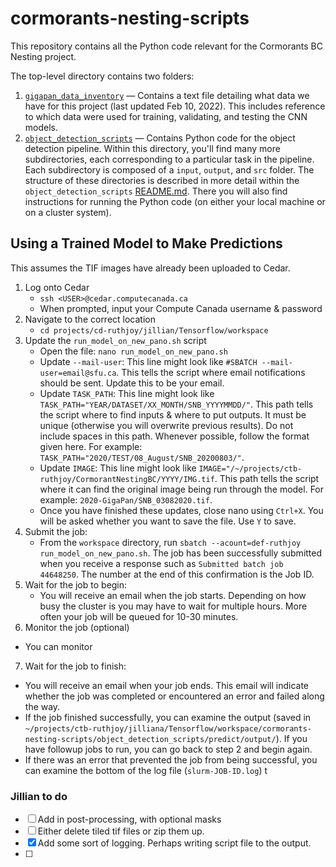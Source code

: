 # cormorants-nesting-scripts
This repository contains all the Python code relevant for the Cormorants BC Nesting project. 

The top-level directory contains two folders: 
1. [`gigapan_data_inventory`](/gigapan_data_inventory) &mdash; Contains a text file detailing what data we have for this project (last updated Feb 10, 2022). This includes reference to which data were used for training, validating, and testing the CNN models. 
2. [`object_detection_scripts`](/object_detection_scripts) &mdash; Contains Python code for the object detection pipeline. Within this directory, you'll find many more subdirectories, each corresponding to a particular task in the pipeline. Each subdirectory is composed of a `input`, `output`, and `src` folder. The structure of these directories is described in more detail within the `object_detection_scripts` [README.md](/object_detection_scripts/README.md). There you will also find instructions for running the Python code (on either your local machine or on a cluster system). 


## Using a Trained Model to Make Predictions
This assumes the TIF images have already been uploaded to Cedar. 
1. Log onto Cedar
    * `ssh <USER>@cedar.computecanada.ca`
    * When prompted, input your Compute Canada username & password
2. Navigate to the correct location
    * `cd projects/cd-ruthjoy/jillian/Tensorflow/workspace`
3. Update the `run_model_on_new_pano.sh` script
    * Open the file: `nano run_model_on_new_pano.sh`
    * Update `--mail-user`: This line might look like 
      `#SBATCH --mail-user=email@sfu.ca`. This tells the script where email
       notifications should be sent. Update this to be your email. 
    * Update `TASK_PATH`: This line might look like 
      `TASK_PATH="YEAR/DATASET/XX_MONTH/SNB_YYYYMMDD/"`. This path tells the script 
      where to find inputs & where to put outputs. It must be unique (otherwise you 
      will overwrite previous results). Do not include spaces in this path. Whenever
      possible, follow the format given here. For example: 
      `TASK_PATH="2020/TEST/08_August/SNB_20200803/"`. 
    * Update `IMAGE`: This line might look like 
      `IMAGE="/~/projects/ctb-ruthjoy/CormorantNestingBC/YYYY/IMG.tif`. This path 
      tells the script where it can find the original image being run through the 
      model. For example: `2020-GigaPan/SNB_03082020.tif`.   
    * Once you have finished these updates, close nano using `Ctrl+X`. You will
      be asked whether you want to save the file. Use `Y` to save.
4. Submit the job: 
    * From the `workspace` directory, run 
    `sbatch --acount=def-ruthjoy run_model_on_new_pano.sh`. The job has been 
     successfully submitted when you receive a response such as 
     `Submitted batch job 44648250`. The number at the end of this confirmation
     is the Job ID. 
5. Wait for the job to begin: 
    * You will receive an email when the job starts. Depending on how busy the 
      cluster is you may have to wait for multiple hours. More often your job 
      will be queued for 10-30 minutes. 
6. Monitor the job (optional)
  * You can monitor 
7. Wait for the job to finish: 
  * You will receive an email when your job ends. This email will indicate
    whether the job was completed or encountered an error and failed along the 
    way.
  * If the job finished successfully, you can examine the output (saved in 
    `~/projects/ctb-ruthjoy/jilliana/Tensorflow/workspace/cormorants-nesting-scripts/object_detection_scripts/predict/output/`). 
    If you have followup jobs to run, you can go back to step 2 and begin again.
  * If there was an error that prevented the job from being successful, you can
    examine the bottom of the log file (`slurm-JOB-ID.log`) t
    
### Jillian to do
- [ ] Add in post-processing, with optional masks
- [ ] Either delete tiled tif files or zip them up. 
- [X] Add some sort of logging. Perhaps writing script file to the output. 
- [ ]  
